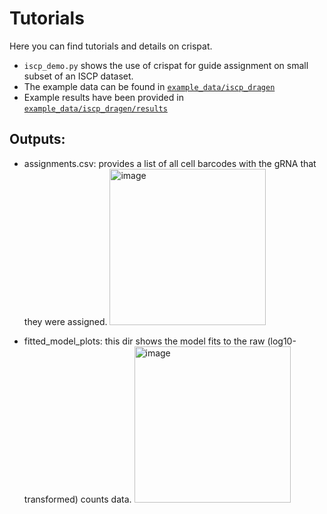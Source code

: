 # Tutorials

Here you can find tutorials and details on crispat.

-  `iscp_demo.py` shows the use of crispat for guide assignment on small subset of an ISCP dataset.
-   The example data can be found in [`example_data/iscp_dragen`](...)
-   Example results have been provided in [`example_data/iscp_dragen/results`](...)

## Outputs: 
- assignments.csv:  provides a list of all cell barcodes with the gRNA that they were assigned.
  <img width="250" alt="image" src="https://github.com/user-attachments/assets/5656a4f6-03e2-415e-9221-199e26a6777d" />

- fitted_model_plots: this dir shows the model fits to the raw (log10-transformed) counts data.
  <img width="250" alt="image" src="https://github.com/user-attachments/assets/b37ed8b1-628a-4eee-86f7-12b44e2cc1b4" />

